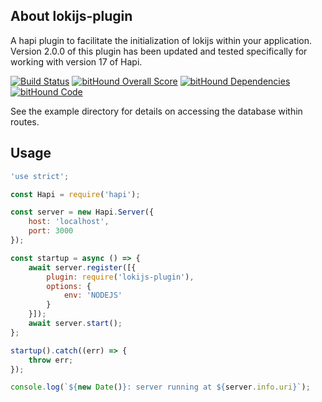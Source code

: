 
## About lokijs-plugin

A hapi plugin to facilitate the initialization of lokijs within your application.  Version 2.0.0 of this plugin has been updated and tested specifically for working with version 17 of Hapi. 

[![Build Status](https://travis-ci.org/visualjeff/lokijsPlugin.png)](https://travis-ci.org/visualjeff/lokijsPlugin)
[![bitHound Overall Score](https://www.bithound.io/github/visualjeff/lokijsPlugin/badges/score.svg)](https://www.bithound.io/github/visualjeff/lokijsPlugin)
[![bitHound Dependencies](https://www.bithound.io/github/visualjeff/lokijsPlugin/badges/dependencies.svg)](https://www.bithound.io/github/visualjeff/lokijsPlugin/master/dependencies/npm)
[![bitHound Code](https://www.bithound.io/github/visualjeff/lokijsPlugin/badges/code.svg)](https://www.bithound.io/github/visualjeff/lokijsPlugin)

See the example directory for details on accessing the database within routes.

## Usage

```js
'use strict';

const Hapi = require('hapi');

const server = new Hapi.Server({
    host: 'localhost',
    port: 3000
});

const startup = async () => {
    await server.register([{
        plugin: require('lokijs-plugin'),
        options: {
            env: 'NODEJS' 
        }
    }]);
    await server.start();
};

startup().catch((err) => {
    throw err;
});

console.log(`${new Date()}: server running at ${server.info.uri}`);
```
